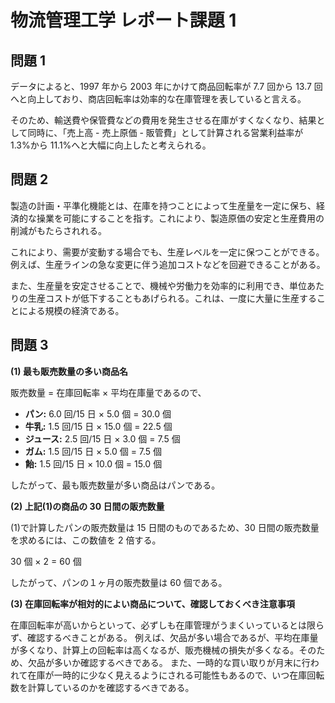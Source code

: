 # 物流管理工学 レポート課題 1

## 問題 1

データによると、1997 年から 2003 年にかけて商品回転率が 7.7 回から 13.7 回へと向上しており、商店回転率は効率的な在庫管理を表していると言える。

そのため、輸送費や保管費などの費用を発生させる在庫がすくなくなり、結果として同時に、「売上高 - 売上原価 - 販管費」として計算される営業利益率が 1.3%から 11.1%へと大幅に向上したと考えられる。

## 問題 2

製造の計画・平準化機能とは、在庫を持つことによって生産量を一定に保ち、経済的な操業を可能にすることを指す。これにより、製造原価の安定と生産費用の削減がもたらされれる。

これにより、需要が変動する場合でも、生産レベルを一定に保つことができる。例えば、生産ラインの急な変更に伴う追加コストなどを回避できることがある。

また、生産量を安定させることで、機械や労働力を効率的に利用でき、単位あたりの生産コストが低下することもあげられる。これは、一度に大量に生産することによる規模の経済である。

## 問題 3

**(1) 最も販売数量の多い商品名**

販売数量 = 在庫回転率 × 平均在庫量であるので、

- **パン:** 6.0 回/15 日 × 5.0 個 = 30.0 個
- **牛乳:** 1.5 回/15 日 × 15.0 個 = 22.5 個
- **ジュース:** 2.5 回/15 日 × 3.0 個 = 7.5 個
- **ガム:** 1.5 回/15 日 × 5.0 個 = 7.5 個
- **飴:** 1.5 回/15 日 × 10.0 個 = 15.0 個

したがって、最も販売数量が多い商品はパンである。

**(2) 上記(1)の商品の 30 日間の販売数量**

(1)で計算したパンの販売数量は 15 日間のものであるため、30 日間の販売数量を求めるには、この数値を 2 倍する。

30 個 × 2 = 60 個

したがって、パンの１ヶ月の販売数量は 60 個である。

**(3) 在庫回転率が相対的によい商品について、確認しておくべき注意事項**

在庫回転率が高いからといって、必ずしも在庫管理がうまくいっているとは限らず、確認するべきことがある。
例えば、欠品が多い場合であるが、平均在庫量が多くなり、計算上の回転率は高くなるが、販売機械の損失が多くなる。そのため、欠品が多いか確認するべきである。
また、一時的な買い取りが月末に行われて在庫が一時的に少なく見えるようにされる可能性もあるので、いつ在庫回転数を計算しているのかを確認するべきである。
